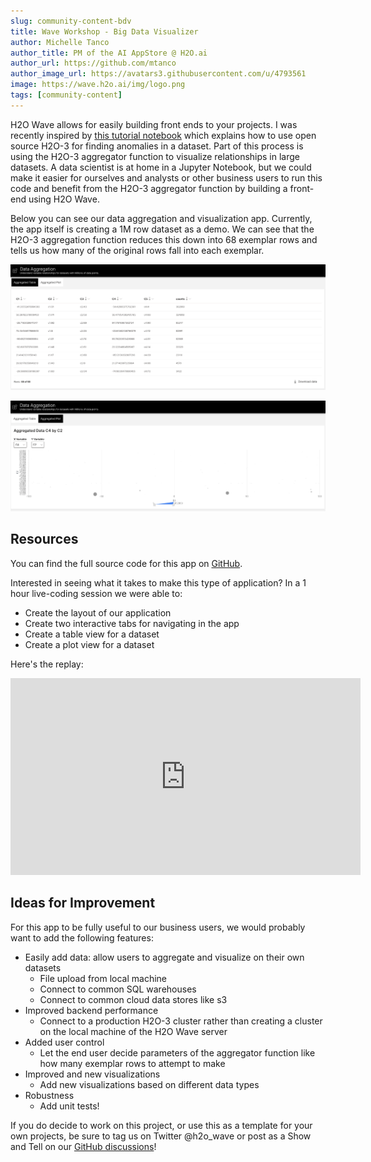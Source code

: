 ```yaml
---
slug: community-content-bdv
title: Wave Workshop - Big Data Visualizer
author: Michelle Tanco
author_title: PM of the AI AppStore @ H2O.ai
author_url: https://github.com/mtanco
author_image_url: https://avatars3.githubusercontent.com/u/4793561
image: https://wave.h2o.ai/img/logo.png
tags: [community-content]
---
```



H2O Wave allows for easily building front ends to your projects. I was recently inspired by [this tutorial notebook](https://github.com/h2oai/h2o-tutorials/blob/master/best-practices/anomaly-detection/anomaly_detection.ipynb) which explains how to use open source H2O-3 for finding anomalies in a dataset. Part of this process is using the H2O-3 aggregator function to visualize relationships in large datasets. A data scientist is at home in a Jupyter Notebook, but we could make it easier for ourselves and analysts or other business users to run this code and benefit from the H2O-3 aggregator function by building a front-end using H2O Wave.

Below you can see our data aggregation and visualization app. Currently, the app itself is creating a 1M row dataset as a demo. We can see that the H2O-3 aggregation function reduces this down into 68 exemplar rows and tells us how many of the original rows fall into each exemplar.

![Aggregated data as a table.](https://github.com/h2oai/wave-big-data-visualizer/blob/master/static/screenshot-1.png?raw=true)

![Aggregated data as a plot.](https://github.com/h2oai/wave-big-data-visualizer/blob/master/static/screenshot-2.png?raw=true)

## Resources

You can find the full source code for this app on [GitHub](https://github.com/h2oai/wave-big-data-visualizer).

Interested in seeing what it takes to make this type of application? In a 1 hour live-coding session we were able to:

* Create the layout of our application
* Create two interactive tabs for navigating in the app
* Create a table view for a dataset
* Create a plot view for a dataset

Here's the replay:

<iframe width="560" height="315" src="https://www.youtube.com/embed/alYWqXv8Sdg" title="YouTube video player" frameborder="0" allow="accelerometer; autoplay; clipboard-write; encrypted-media; gyroscope; picture-in-picture" allowfullscreen></iframe>

## Ideas for Improvement

For this app to be fully useful to our business users, we would probably want to add the following features:

* Easily add data: allow users to aggregate and visualize on their own datasets
  * File upload from local machine
  * Connect to common SQL warehouses
  * Connect to common cloud data stores like s3
* Improved backend performance
  * Connect to a production H2O-3 cluster rather than creating a cluster on the local machine of the H2O Wave server
* Added user control
  * Let the end user decide parameters of the aggregator function like how many exemplar rows to attempt to make
* Improved and new visualizations
  * Add new visualizations based on different data types
* Robustness
  * Add unit tests!

If you do decide to work on this project, or use this as a template for your own projects, be sure to tag us on Twitter @h2o_wave or post as a Show and Tell on our [GitHub discussions](https://github.com/h2oai/wave/discussions)!

